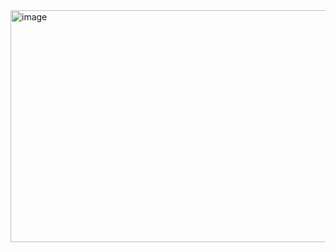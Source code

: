 <img width="1305" height="371" alt="image" src="https://github.com/user-attachments/assets/07e01fb5-fe41-4535-ae6a-a37e2745238c" />

